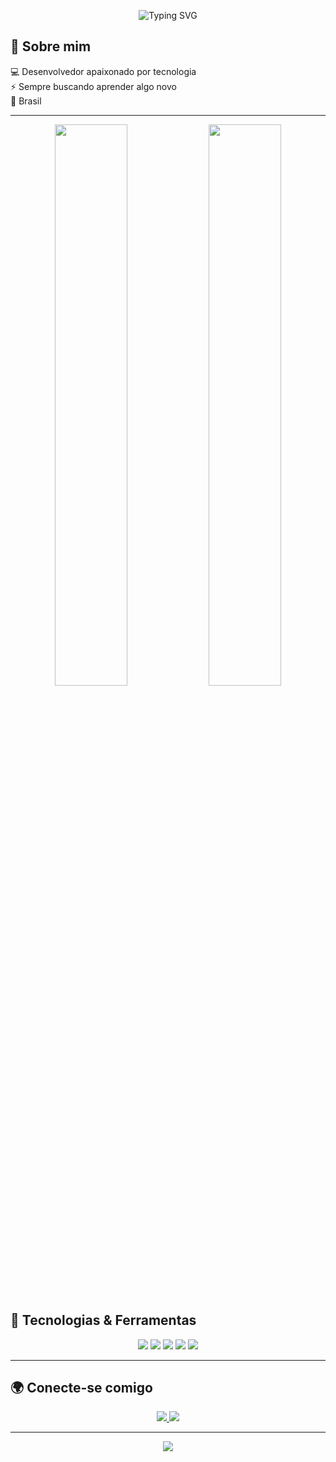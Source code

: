 <!-- Banner animado -->
<p align="center">
  <img src="https://readme-typing-svg.herokuapp.com?font=Fira+Code&weight=600&size=22&duration=4000&pause=500&color=095DAC&center=true&vCenter=true&width=450&lines=Ol%C3%A1,+eu+sou+Wagner!+%F0%9F%91%8B;Bem-vindo+ao+meu+perfil!+%F0%9F%8C%9F;Desenvolvedor+Fullstack!+%F0%9F%9A%80" alt="Typing SVG" />
</p>

<!-- Sobre mim -->
## 👋 Sobre mim  
💻 Desenvolvedor apaixonado por tecnologia  
⚡ Sempre buscando aprender algo novo  
📍  Brasil  

---


<p align="center">
  <img width="48%" src="https://github-readme-stats.vercel.app/api?username=WagnerGomes22&show_icons=true&theme=radical&hide_border=true&count_private=true" />
  <img width="48%" src="https://github-readme-streak-stats.herokuapp.com/?user=WagnerGomes22&theme=radical&hide_border=true" />
</p>





## 🚀 Tecnologias & Ferramentas  
<p align="center">
  <img src="https://img.shields.io/badge/Laravel-F55247?style=for-the-badge&logo=laravel&logoColor=white" />
  <img src="https://img.shields.io/badge/PHP-777BB4?style=for-the-badge&logo=php&logoColor=white" />
  <img src="https://img.shields.io/badge/MySQL-005C84?style=for-the-badge&logo=mysql&logoColor=white" />
  <img src="https://img.shields.io/badge/Bootstrap-7952B3?style=for-the-badge&logo=bootstrap&logoColor=white" />
  <img src="https://img.shields.io/badge/TailwindCSS-38B2AC?style=for-the-badge&logo=tailwind-css&logoColor=white)" />
</p>

---

<!-- Redes sociais -->
## 🌍 Conecte-se comigo  
<p align="center">
  <a href="https://www.linkedin.com/in/wagner-gomes2/" target="_blank">
    <img src="https://img.shields.io/badge/LinkedIn-0077B5?style=for-the-badge&logo=linkedin&logoColor=white" />
  </a>
  <a href="https://github.com/seu-usuario" target="_blank">
    <img src="https://img.shields.io/badge/GitHub-181717?style=for-the-badge&logo=github&logoColor=white" />
  </a>
</p>

---

<!-- Visitantes -->
<p align="center">
  <img src="https://komarev.com/ghpvc/?username=seu-usuario&color=blue&style=flat-square&label=Visitas+no+perfil" />
</p>
